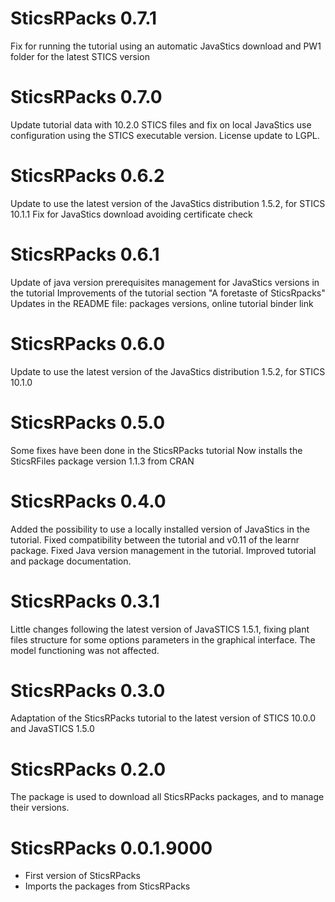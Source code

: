 # SticsRPacks 0.7.1
Fix for running the tutorial using an automatic JavaStics download and PW1 folder
for the latest STICS version


# SticsRPacks 0.7.0
Update tutorial data with 10.2.0 STICS files and fix on local JavaStics use configuration
using the STICS executable version.
License update to LGPL.


# SticsRPacks 0.6.2
Update to use the latest version of the JavaStics distribution 1.5.2, for STICS 10.1.1
Fix for JavaStics download avoiding certificate check



# SticsRPacks 0.6.1
Update of java version prerequisites management for JavaStics versions in the tutorial
Improvements of the tutorial section "A foretaste of SticsRpacks"
Updates in the README file: packages versions, online tutorial binder link

# SticsRPacks 0.6.0
Update to use the latest version of the JavaStics distribution 1.5.2, for STICS 10.1.0


# SticsRPacks 0.5.0
Some fixes have been done in the SticsRPacks tutorial 
Now installs the SticsRFiles package version 1.1.3 from CRAN


# SticsRPacks 0.4.0
Added the possibility to use a locally installed version of JavaStics in the tutorial. 
Fixed compatibility between the tutorial and v0.11 of the learnr package.
Fixed Java version management in the tutorial.
Improved tutorial and package documentation.


# SticsRPacks 0.3.1
Little changes following the latest version of JavaSTICS 1.5.1, fixing plant files
structure for some options parameters in the graphical interface.
The model functioning was not affected.


# SticsRPacks 0.3.0
Adaptation of the SticsRPacks tutorial to the latest version of STICS 10.0.0 and JavaSTICS 1.5.0 


# SticsRPacks 0.2.0
The package is used to download all SticsRPacks packages, and to manage their versions.


# SticsRPacks 0.0.1.9000
* First version of SticsRPacks
* Imports the packages from SticsRPacks
